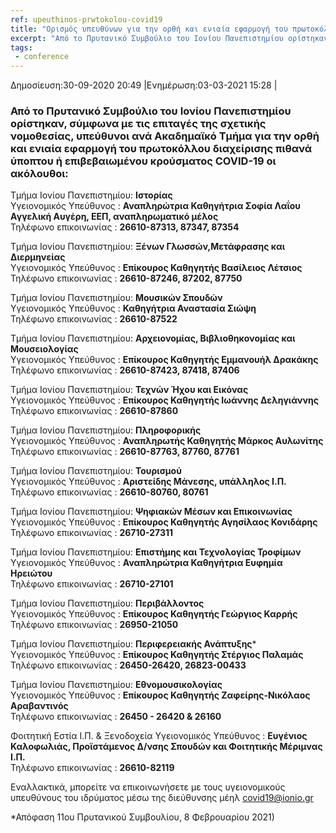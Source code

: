 ```yaml
---
ref: upeuthinos-prwtokolou-covid19
title: "Ορισμός υπευθύνων για την ορθή και ενιαία εφαρμογή του πρωτοκόλλου διαχείρισης πιθανά ύποπτου ή επιβεβαιωμένου κρούσματος COVID-19"
excerpt: "Από το Πρυτανικό Συμβούλιο του Ιονίου Πανεπιστημίου ορίστηκαν, σύμφωνα με τις επιταγές της σχετικής νομοθεσίας,  υπεύθυνοι ανά Ακαδημαϊκό Τμήμα για την ορθή και ενιαία εφαρμογή του πρωτοκόλλου διαχείρισης πιθανά ύποπτου ή επιβεβαιωμένου κρούσματος COVID-19 οι ακόλουθοι:"
tags:
 - conference
--- 
```

Δημοσίευση:30-09-2020 20:49 |Ενημέρωση:03-03-2021 15:28 |
### Από το Πρυτανικό Συμβούλιο του Ιονίου Πανεπιστημίου ορίστηκαν, σύμφωνα με τις επιταγές της σχετικής νομοθεσίας,  υπεύθυνοι ανά Ακαδημαϊκό Τμήμα για την ορθή και ενιαία εφαρμογή του πρωτοκόλλου διαχείρισης πιθανά ύποπτου ή επιβεβαιωμένου κρούσματος COVID-19 οι ακόλουθοι:

Τμήμα Ιονίου Πανεπιστημίου: **Ιστορίας**<br>
Υγειονομικός Υπεύθυνος    : **Αναπληρώτρια Καθηγήτρια Σοφία Λαΐου Αγγελική Αυγέρη, ΕΕΠ, αναπληρωματικό μέλος**<br>
Τηλέφωνο επικοινωνίας     : **26610-87313, 87347, 87354**<br>

Τμήμα Ιονίου Πανεπιστημίου: **Ξένων Γλωσσών,Μετάφρασης και Διερμηνείας**<br>
Υγειονομικός Υπεύθυνος    : **Επίκουρος Καθηγητής Βασίλειος Λέτσιος**<br>
Τηλέφωνο επικοινωνίας     : **26610-87246, 87202, 87750**<br>

Τμήμα Ιονίου Πανεπιστημίου: **Μουσικών Σπουδών**<br>
Υγειονομικός Υπεύθυνος    : **Καθηγήτρια Αναστασία Σιώψη**<br>
Τηλέφωνο επικοινωνίας     : **26610-87522**<br>

Τμήμα Ιονίου Πανεπιστημίου: **Αρχειονομίας, Βιβλιοθηκονομίας και Μουσειολογίας**<br>
Υγειονομικός Υπεύθυνος    : **Επίκουρος Καθηγητής Εμμανουήλ Δρακάκης**<br>
Τηλέφωνο επικοινωνίας     : **26610-87423, 87418, 87406**<br>

Τμήμα Ιονίου Πανεπιστημίου: **Τεχνών Ήχου και Εικόνας**<br>
Υγειονομικός Υπεύθυνος    : **Επίκουρος Καθηγητής Ιωάννης Δεληγιάννης**<br>
Τηλέφωνο επικοινωνίας     : **26610-87860**<br>

Τμήμα Ιονίου Πανεπιστημίου: **Πληροφορικής**<br>
Υγειονομικός Υπεύθυνος    : **Αναπληρωτής Καθηγητής Μάρκος Αυλωνίτης**<br>
Τηλέφωνο επικοινωνίας     : **26610-87763, 87760, 87761**<br>

Τμήμα Ιονίου Πανεπιστημίου: **Τουρισμού**<br>
Υγειονομικός Υπεύθυνος    : **Αριστείδης Μάνεσης, υπάλληλος Ι.Π.**<br>
Τηλέφωνο επικοινωνίας     : **26610-80760, 80761**<br>

Τμήμα Ιονίου Πανεπιστημίου: **Ψηφιακών Μέσων και Επικοινωνίας**<br>
Υγειονομικός Υπεύθυνος    : **Επίκουρος Καθηγητής Αγησίλαος Κονιδάρης**<br>
Τηλέφωνο επικοινωνίας     : **26710-27311**<br>

Τμήμα Ιονίου Πανεπιστημίου: **Επιστήμης και Τεχνολογίας Τροφίμων**<br>
Υγειονομικός Υπεύθυνος    : **Αναπληρώτρια Καθηγήτρια Ευφημία Ηρειώτου**<br>
Τηλέφωνο επικοινωνίας     : **26710-27101**<br>

Τμήμα Ιονίου Πανεπιστημίου: **Περιβάλλοντος**<br>
Υγειονομικός Υπεύθυνος    : **Επίκουρος Καθηγητής Γεώργιος Καρρής**<br>
Τηλέφωνο επικοινωνίας     : **26950-21050**<br>

Τμήμα Ιονίου Πανεπιστημίου: **Περιφερειακής Ανάπτυξης***<br>
Υγειονομικός Υπεύθυνος    : **Επίκουρος Καθηγητής Στέργιος Παλαμάς**<br>
Τηλέφωνο επικοινωνίας     : **26450-26420, 26823-00433**<br>

Τμήμα Ιονίου Πανεπιστημίου: **Εθνομουσικολογίας**<br>
Υγειονομικός Υπεύθυνος    : **Επίκουρος Καθηγητής Ζαφείρης-Νικόλαος Αραβαντινός**<br>
Τηλέφωνο επικοινωνίας     : **26450 - 26420 & 26160**<br>	




Φοιτητική Εστία Ι.Π. & Ξενοδοχεία
Υγειονομικός Υπεύθυνος    : **Ευγένιος Καλοφωλιάς, Προϊστάμενος Δ/νσης Σπουδών και Φοιτητικής Μέριμνας Ι.Π.**<br>
Τηλέφωνο επικοινωνίας     : **26610-82119**<br> 


Εναλλακτικά, μπορείτε να επικοινωνήσετε με τους υγειονομικούς υπευθύνους του ιδρύματος μέσω της διεύθυνσης μέηλ [covid19@ionio.gr](mailto:covid19@ionio.gr)

 

*Απόφαση 11ου Πρυτανικού Συμβουλίου, 8 Φεβρουαρίου 2021)
